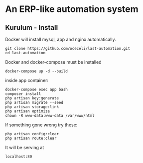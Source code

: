 # An ERP-like automation system



## Kurulum - Install

Docker will install mysql, app and nginx automatically.

```
git clone https://github.com/oceceli/last-automation.git
cd last-automation
```

Docker and docker-compose must be installed

```
docker-compose up -d --build
```

inside app container:

```
docker-compose exec app bash
composer install
php artisan key:generate
php artisan migrate --seed
php artisan storage:link
php artisan optimize
chown -R www-data:www-data /var/www/html
```


If something gone wrong try these:
```
php artisan config:clear
php artisan route:clear
```

It will be serving at 
```
localhost:80
```
